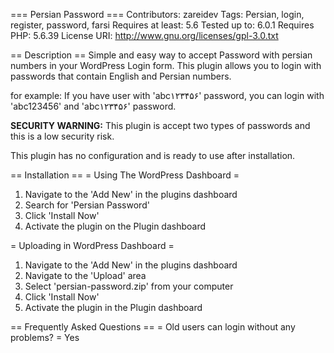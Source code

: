 === Persian Password ===
Contributors: zareidev
Tags: Persian, login, register, password, farsi
Requires at least: 5.6
Tested up to: 6.0.1
Requires PHP: 5.6.39
License URI: http://www.gnu.org/licenses/gpl-3.0.txt



== Description ==
Simple and easy way to accept Password with persian numbers in your WordPress Login form.
This plugin allows you to login with passwords that contain English and Persian numbers.

for example:
If you have user with 'abc۱۲۳۴۵۶' password, you can login with 'abc123456' and 'abc۱۲۳۴۵۶' password.

**SECURITY WARNING:**
This plugin is accept two types of passwords and this is a low security risk.

This plugin has no configuration and is ready to use after installation.

== Installation ==
= Using The WordPress Dashboard =

1. Navigate to the 'Add New' in the plugins dashboard
2. Search for 'Persian Password'
3. Click 'Install Now'
4. Activate the plugin on the Plugin dashboard

= Uploading in WordPress Dashboard =

1. Navigate to the 'Add New' in the plugins dashboard
2. Navigate to the 'Upload' area
3. Select 'persian-password.zip' from your computer
4. Click 'Install Now'
5. Activate the plugin in the Plugin dashboard

== Frequently Asked Questions ==
= Old users can login without any problems? =
Yes